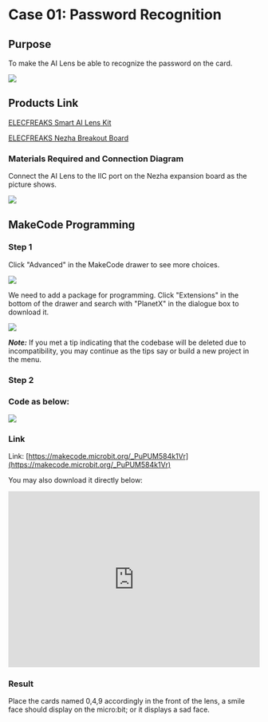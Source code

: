 # Case 01: Password Recognition 

## Purpose 

To make the AI Lens be able to recognize the password on the card. 

![](./images/05035_01.png)




## Products Link

[ELECFREAKS Smart AI Lens Kit](https://www.elecfreaks.com/elecfreaks-smart-ai-lens-kit.html)

[ELECFREAKS Nezha Breakout Board](https://www.elecfreaks.com/nezha-breakout-board.html)


### Materials Required and Connection Diagram


 Connect the AI Lens to the IIC port on the Nezha expansion board as the picture shows. 


![](./images/05035_01_03.png)



## MakeCode Programming 


### Step 1

Click "Advanced" in the MakeCode drawer to see more choices. 

![](./images/05001_04.png)

We need to add a package for programming. Click "Extensions" in the bottom of the drawer and search with "PlanetX" in the dialogue box to download it. 

![](./images/05001_05.png)

***Note:*** If you met a tip indicating that the codebase will be deleted due to incompatibility, you may continue as the tips say or build a new project in the menu. 

### Step 2

### Code as below:

![](./images/05035_01_06.png)


### Link
Link: [https://makecode.microbit.org/_PuPUM584k1Vr](https://makecode.microbit.org/_PuPUM584k1Vr)

You may also download it directly below:

<div style="position:relative;height:0;padding-bottom:70%;overflow:hidden;"><iframe style="position:absolute;top:0;left:0;width:100%;height:100%;" src="https://makecode.microbit.org/#pub:_PuPUM584k1Vr" frameborder="0" sandbox="allow-popups allow-forms allow-scripts allow-same-origin"></iframe></div>  


### Result
 Place the cards named 0,4,9 accordingly in the front of the lens, a smile face should display on the micro:bit; or it displays a sad face.

